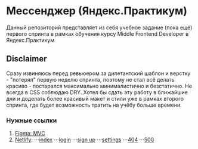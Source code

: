# Мессенджер (Яндекс.Практикум)

Данный репозиторий представляет из себя учебное задание (пока ещё) первого спринта в рамках обучения курсу Middle Frontend Developer в Яндекс.Практикум

## Disclaimer

Сразу извиняюсь перед ревьюером за дилетантский шаблон и верстку - "потерял" первую неделю спринта, поэтому не стал всё делать красиво - постарался максимально минималистично и безстатично. Не всегда в CSS соблюдаю DRY. Хотел бы сдать эту работу в ближайшие дни и доделать более красивый макет и стили уже в рамках второго спринта, где будет возможность тратить на учёбу больше времени. 

### Нужные ссылки

1. [Figma: MVC](https://www.figma.com/file/sbtB0RzeT89V7y3rvyzy6x/Yandex-Praktikum%3A-Sprint-1?type=design&node-id=0%3A1&mode=design&t=Si48pxi8MbvwfP5q-1)
2. [Netlify](https://yandex-praktikum-akamych-1.netlify.app/):
⋅⋅⋅[index](https://yandex-praktikum-akamych-1.netlify.app/)
⋅⋅⋅[login](https://yandex-praktikum-akamych-1.netlify.app/login.html)
⋅⋅⋅[sign up](https://yandex-praktikum-akamych-1.netlify.app/signup.html)
⋅⋅⋅[settings](https://yandex-praktikum-akamych-1.netlify.app/settings.html)
⋅⋅⋅[404](https://yandex-praktikum-akamych-1.netlify.app/404.html)
⋅⋅⋅[500](https://yandex-praktikum-akamych-1.netlify.app/500.html)
